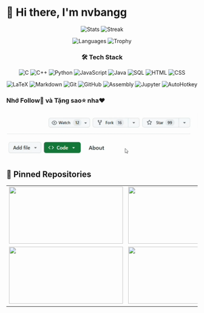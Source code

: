 # 👋 Hi there, I'm nvbangg

<div align="center">

![Stats](https://github-readme-stats.vercel.app/api?username=nvbangg&show_icons=true&theme=dracula&count_private=true&hide_border=true&border_radius=20&card_width=380) ![Streak](https://github-readme-streak-stats.herokuapp.com/?user=nvbangg&theme=dracula&hide_border=true&border_radius=20&card_width=380)

![Languages](https://github-readme-stats.vercel.app/api/top-langs/?username=nvbangg&count_private=true&layout=pie&theme=dracula&hide_border=true&langs_count=6&border_radius=20) ![Trophy](https://github-profile-trophy.vercel.app/?username=nvbangg&theme=dracula&no-frame=true&column=2&row=3&margin-w=10&margin-h=20)

### 🛠️ Tech Stack

![C](https://img.shields.io/badge/C-555555?style=for-the-badge&logo=c&logoColor=white) ![C++](https://img.shields.io/badge/C++-f34b7d?style=for-the-badge&logo=cplusplus&logoColor=white) ![Python](https://img.shields.io/badge/Python-3572A5?style=for-the-badge&logo=python&logoColor=white) ![JavaScript](https://img.shields.io/badge/JavaScript-f1e05a?style=for-the-badge&logo=javascript&logoColor=black) ![Java](https://img.shields.io/badge/Java-b07219?style=for-the-badge&logo=openjdk&logoColor=white) ![SQL](https://img.shields.io/badge/SQL-F29111?style=for-the-badge&logo=postgresql&logoColor=white) ![HTML](https://img.shields.io/badge/HTML-e34c26?style=for-the-badge&logo=html5&logoColor=white) ![CSS](https://img.shields.io/badge/CSS-563d7c?style=for-the-badge&logo=css&logoColor=white) 

![LaTeX](https://img.shields.io/badge/LaTeX-47A141?style=for-the-badge&logo=latex&logoColor=white) ![Markdown](https://img.shields.io/badge/Markdown-4A4A4A?style=for-the-badge&logo=markdown&logoColor=white) ![Git](https://img.shields.io/badge/Git-F05032?style=for-the-badge&logo=git&logoColor=white) ![GitHub](https://img.shields.io/badge/GitHub-181717?style=for-the-badge&logo=github&logoColor=white) ![Assembly](https://img.shields.io/badge/Assembly-A179DC?style=for-the-badge&logo=assemblyscript&logoColor=white) ![Jupyter](https://img.shields.io/badge/Jupyter-DA5B0B?style=for-the-badge&logo=jupyter&logoColor=white) ![AutoHotkey](https://img.shields.io/badge/AutoHotkey-659F6A?style=for-the-badge&logo=autohotkey&logoColor=white)

</div>

### Nhớ Follow👀 và Tặng sao⭐ nha❤️ 

![Gif](https://raw.githubusercontent.com/nvbangg/nvbangg/main/data/star_follow.gif)


## 📌 Pinned Repositories

<table>
  <tr>
    <td>
      <img src="https://github-readme-stats.vercel.app/api/pin/?username=nvbangg&repo=CodePTIT&theme=dracula&hide_border=true&border_radius=20" width="300" height="150"/>
    </td>
    <td>
      <img src="https://github-readme-stats.vercel.app/api/pin/?username=nvbangg&repo=nvbangg-tools&theme=dracula&hide_border=true&border_radius=20"width="300" height="150"/>
    </td>
    <td>
      <img src="https://github-readme-stats.vercel.app/api/pin/?username=nvbangg&repo=KeyClipboard&theme=dracula&hide_border=true&border_radius=20"width="300" height="150"/>
    </td>
  </tr>
  <tr>
    <td>
      <img src="https://github-readme-stats.vercel.app/api/pin/?username=nvbangg&repo=CodePTIT_Copier&theme=dracula&hide_border=true&border_radius=20"width="300" height="150"/>
    </td>
    <td>
      <img src="https://github-readme-stats.vercel.app/api/pin/?username=nvbangg&repo=PTIT_Docs&theme=dracula&hide_border=true&border_radius=20" width="300" height="150"/>
    </td>
    <td>
      <img src="https://github-readme-stats.vercel.app/api/pin/?username=nvbangg&repo=EDAns&theme=dracula&hide_border=true&border_radius=20" width="300" height="150"/>
    </td>
  </tr>
</table>


<!-- 
### Visitors
[![Visitors](https://api.visitorbadge.io/api/visitors?path=https%3A%2F%2Fgithub.com%2Fnvbangg&countColor=%232ccce4)](https://visitorbadge.io/status?path=https%3A%2F%2Fgithub.com%2Fnvbangg) -->